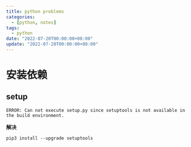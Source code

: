 ```yaml
---
title: python problems
categories: 
  - [python, notes]
tags:
  - python
date: "2022-07-20T00:00:00+08:00"
update: "2022-07-20T00:00:00+08:00"
---
```


# 安装依赖

## setup 

```shell
ERROR: Can not execute setup.py since setuptools is not available in the build environment.
```

**解决**

```shell
pip3 install --upgrade setuptools
```

